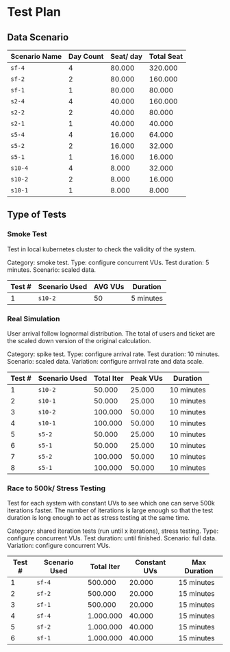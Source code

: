 # Test Plan

## Data Scenario

| Scenario Name | Day Count | Seat/ day | Total Seat |
| ------------- | --------- | --------- | ---------- |
| `sf-4`        | 4         | 80.000    | 320.000    |
| `sf-2`        | 2         | 80.000    | 160.000    |
| `sf-1`        | 1         | 80.000    | 80.000     |
| `s2-4`        | 4         | 40.000    | 160.000    |
| `s2-2`        | 2         | 40.000    | 80.000     |
| `s2-1`        | 1         | 40.000    | 40.000     |
| `s5-4`        | 4         | 16.000    | 64.000     |
| `s5-2`        | 2         | 16.000    | 32.000     |
| `s5-1`        | 1         | 16.000    | 16.000     |
| `s10-4`       | 4         | 8.000     | 32.000     |
| `s10-2`       | 2         | 8.000     | 16.000     |
| `s10-1`       | 1         | 8.000     | 8.000      |

## Type of Tests

### Smoke Test

Test in local kubernetes cluster to check the validity of the system.

Category: smoke test.
Type: configure concurrent VUs.
Test duration: 5 minutes.
Scenario: scaled data.

| Test # | Scenario Used | AVG VUs | Duration  |
| ------ | ------------- | ------- | --------- |
| 1      | `s10-2`       | 50      | 5 minutes |

### Real Simulation

User arrival follow lognormal distribution. The total of users and ticket are the scaled down version of the original calculation.

Category: spike test.
Type: configure arrival rate.
Test duration: 10 minutes.
Scenario: scaled data.
Variation: configure arrival rate and data scale.

| Test # | Scenario Used | Total Iter | Peak VUs | Duration   |
| ------ | ------------- | ---------- | -------- | ---------- |
| 1      | `s10-2`       | 50.000     | 25.000   | 10 minutes |
| 2      | `s10-1`       | 50.000     | 25.000   | 10 minutes |
| 3      | `s10-2`       | 100.000    | 50.000   | 10 minutes |
| 4      | `s10-1`       | 100.000    | 50.000   | 10 minutes |
| 5      | `s5-2`        | 50.000     | 25.000   | 10 minutes |
| 6      | `s5-1`        | 50.000     | 25.000   | 10 minutes |
| 7      | `s5-2`        | 100.000    | 50.000   | 10 minutes |
| 8      | `s5-1`        | 100.000    | 50.000   | 10 minutes |

### Race to 500k/ Stress Testing

Test for each system with constant UVs to see which one can serve 500k iterations faster. The number of iterations is large enough so that the test duration is long enough to act as stress testing at the same time.

Category: shared iteration tests (run until x iterations), stress testing.
Type: configure concurrent VUs.
Test duration: until finished.
Scenario: full data.
Variation: configure concurrent VUs.

| Test # | Scenario Used | Total Iter | Constant UVs | Max Duration |
| ------ | ------------- | ---------- | ------------ | ------------ |
| 1      | `sf-4`        | 500.000    | 20.000       | 15 minutes   |
| 2      | `sf-2`        | 500.000    | 20.000       | 15 minutes   |
| 3      | `sf-1`        | 500.000    | 20.000       | 15 minutes   |
| 4      | `sf-4`        | 1.000.000  | 40.000       | 15 minutes   |
| 5      | `sf-2`        | 1.000.000  | 40.000       | 15 minutes   |
| 6      | `sf-1`        | 1.000.000  | 40.000       | 15 minutes   |
